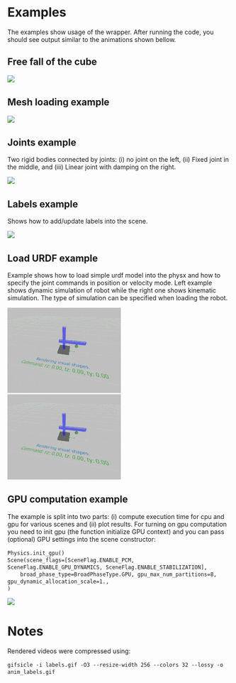 # Examples
The examples show usage of the wrapper. After running the code, you should see output similar to the animations shown bellow.

## Free fall of the cube
![](anim_fall_small.gif)

## Mesh loading example
![](anim_spade.gif)

## Joints example
Two rigid bodies connected by joints: 
(i) no joint on the left,
(ii) Fixed joint in the middle,
and (iii) Linear joint with damping on the right.

![](anim_joints.gif)

## Labels example
Shows how to add/update labels into the scene.

![](anim_labels.gif)


## Load URDF example
Example shows how to load simple urdf model into the physx and how to specify the joint commands in position or velocity mode.
Left example shows dynamic simulation of robot while the right one shows kinematic simulation.
The type of simulation can be specified when loading the robot.

![](anim_load_urdf.gif)
![](anim_load_urdf_kinematic.gif)

## GPU computation example
The example is split into two parts: (i) compute execution time for cpu and gpu for various scenes and (ii) plot results.
For turning on gpu computation you need to init gpu (the function initialize GPU context) and you can pass (optional) GPU settings into the scene constructor:
```
Physics.init_gpu()
Scene(scene_flags=[SceneFlag.ENABLE_PCM, SceneFlag.ENABLE_GPU_DYNAMICS, SceneFlag.ENABLE_STABILIZATION],
    broad_phase_type=BroadPhaseType.GPU, gpu_max_num_partitions=8, gpu_dynamic_allocation_scale=1.,
)
```
![](06_gpu_performance.png)

# Notes
Rendered videos were compressed using:
```
gifsicle -i labels.gif -O3 --resize-width 256 --colors 32 --lossy -o anim_labels.gif
```